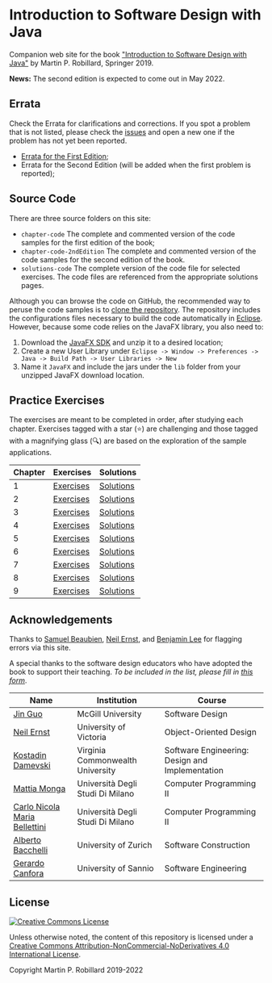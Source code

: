# Introduction to Software Design with Java

Companion web site for the book ["Introduction to Software Design with Java"](https://www.springer.com/gp/book/9783030240936) by Martin P. Robillard, Springer 2019. 

**News:** The second edition is expected to come out in May 2022.

## Errata

Check the Errata for clarifications and corrections. If you spot a problem that is not listed, please check the [issues](https://github.com/prmr/DesignBook/issues) and open a new one if the problem has not yet been reported.

* [Errata for the First Edition](errata-e1.md);
* Errata for the Second Edition (will be added when the first problem is reported);

## Source Code

There are three source folders on this site:

* `chapter-code` The complete and commented version of the code samples for the first edition of the book;
* `chapter-code-2ndEdition` The complete and commented version of the code samples for the second edition of the book.
* `solutions-code` The complete version of the code file for selected exercises. The code files are referenced from the appropriate solutions pages.

Although you can browse the code on GitHub, the recommended way to peruse the code samples is to [clone the repository](https://www.git-scm.com/docs/git-clone). The repository includes the configurations files necessary to build the code automatically in [Eclipse](https://www.eclipse.org/). However, because some code relies on the JavaFX library, you also need to:
1. Download the [JavaFX SDK](https://gluonhq.com/products/javafx/) and unzip it to a desired location;
2. Create a new User Library under `Eclipse -> Window -> Preferences -> Java -> Build Path -> User Libraries -> New`
3. Name it `JavaFX` and include the jars under the `lib` folder from your unzipped JavaFX download location.

## Practice Exercises

The exercises are meant to be completed in order, after studying each chapter. Exercises tagged with a star (:star:) are challenging and those tagged with a magnifying glass (:mag:) are based on the exploration of the sample applications. 

|Chapter|Exercises|Solutions|
|---|---|---|
|1|[Exercises](exercises/e-chapter1.md)|[Solutions](solutions/s-chapter1.md)
|2|[Exercises](exercises/e-chapter2.md)|[Solutions](solutions/s-chapter2.md)
|3|[Exercises](exercises/e-chapter3.md)|[Solutions](solutions/s-chapter3.md)
|4|[Exercises](exercises/e-chapter4.md)|[Solutions](solutions/s-chapter4.md)
|5|[Exercises](exercises/e-chapter5.md)|[Solutions](solutions/s-chapter5.md)
|6|[Exercises](exercises/e-chapter6.md)|[Solutions](solutions/s-chapter6.md)
|7|[Exercises](exercises/e-chapter7.md)|[Solutions](solutions/s-chapter7.md)
|8|[Exercises](exercises/e-chapter8.md)|[Solutions](solutions/s-chapter8.md)
|9|[Exercises](exercises/e-chapter9.md)|[Solutions](solutions/s-chapter9.md)

## Acknowledgements

Thanks to [Samuel Beaubien](https://github.com/samuelbeaubien), [Neil Ernst](https://github.com/neilernst), and [Benjamin Lee](https://github.com/UnHumbleBen) for flagging errors via this site.

A special thanks to the software design educators who have adopted the book to support their teaching. 
*To be included in the list, please fill in [this form](https://forms.office.com/r/jjagth5cDk)*.

|Name|Institution|Course|
|---|---|---|
|[Jin Guo](http://jguo-web.com)|McGill University|Software Design|
|[Neil Ernst](http://neilernst.net)|University of Victoria|Object-Oriented Design|
|[Kostadin Damevski](http://damevski.github.io)|Virginia Commonwealth University|Software Engineering: Design and Implementation|
|[Mattia Monga](https://homes.di.unimi.it/monga)|Universit&agrave; Degli Studi Di Milano|Computer Programming II|
|[Carlo Nicola Maria Bellettini](https://www.unimi.it/it/ugov/person/carlo-bellettini)|Universit&agrave; Degli Studi Di Milano|Computer Programming II|
|[Alberto Bacchelli](https://www.ifi.uzh.ch/en/zest/team/bacchelli.html)|University of Zurich|Software Construction|
|[Gerardo Canfora](http://www.gerardocanfora.net/)|University of Sannio|Software Engineering|


## License

<a rel="license" href="http://creativecommons.org/licenses/by-nc-nd/4.0/"><img alt="Creative Commons License" style="border-width:0" src="https://i.creativecommons.org/l/by-nc-nd/4.0/88x31.png" /></a>

Unless otherwise noted, the content of this repository is licensed under a <a rel="license" href="http://creativecommons.org/licenses/by-nc-nd/4.0/">Creative Commons Attribution-NonCommercial-NoDerivatives 4.0 International License</a>. 

Copyright Martin P. Robillard 2019-2022

